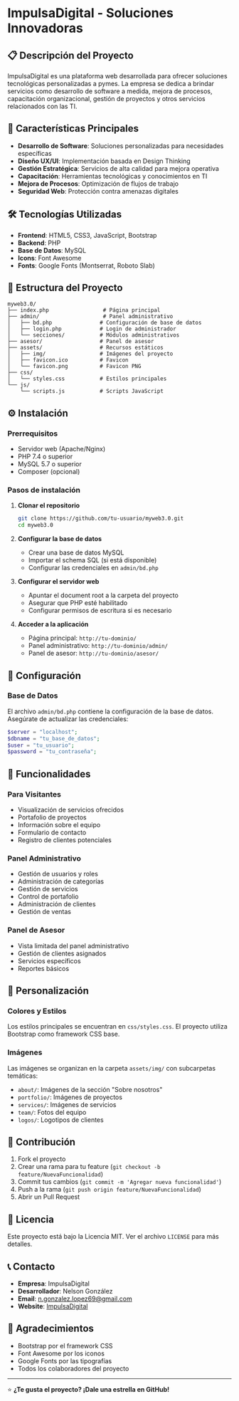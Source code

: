 # ImpulsaDigital - Soluciones Innovadoras

## 📋 Descripción del Proyecto

ImpulsaDigital es una plataforma web desarrollada para ofrecer soluciones tecnológicas personalizadas a pymes. La empresa se dedica a brindar servicios como desarrollo de software a medida, mejora de procesos, capacitación organizacional, gestión de proyectos y otros servicios relacionados con las TI.

## 🚀 Características Principales

- **Desarrollo de Software**: Soluciones personalizadas para necesidades específicas
- **Diseño UX/UI**: Implementación basada en Design Thinking
- **Gestión Estratégica**: Servicios de alta calidad para mejora operativa
- **Capacitación**: Herramientas tecnológicas y conocimientos en TI
- **Mejora de Procesos**: Optimización de flujos de trabajo
- **Seguridad Web**: Protección contra amenazas digitales

## 🛠️ Tecnologías Utilizadas

- **Frontend**: HTML5, CSS3, JavaScript, Bootstrap
- **Backend**: PHP
- **Base de Datos**: MySQL
- **Icons**: Font Awesome
- **Fonts**: Google Fonts (Montserrat, Roboto Slab)

## 📁 Estructura del Proyecto

```
myweb3.0/
├── index.php                 # Página principal
├── admin/                    # Panel administrativo
│   ├── bd.php               # Configuración de base de datos
│   ├── login.php            # Login de administrador
│   └── secciones/           # Módulos administrativos
├── asesor/                  # Panel de asesor
├── assets/                  # Recursos estáticos
│   ├── img/                 # Imágenes del proyecto
│   ├── favicon.ico          # Favicon
│   └── favicon.png          # Favicon PNG
├── css/
│   └── styles.css           # Estilos principales
└── js/
    └── scripts.js           # Scripts JavaScript
```

## ⚙️ Instalación

### Prerrequisitos
- Servidor web (Apache/Nginx)
- PHP 7.4 o superior
- MySQL 5.7 o superior
- Composer (opcional)

### Pasos de instalación

1. **Clonar el repositorio**
   ```bash
   git clone https://github.com/tu-usuario/myweb3.0.git
   cd myweb3.0
   ```

2. **Configurar la base de datos**
   - Crear una base de datos MySQL
   - Importar el schema SQL (si está disponible)
   - Configurar las credenciales en `admin/bd.php`

3. **Configurar el servidor web**
   - Apuntar el document root a la carpeta del proyecto
   - Asegurar que PHP esté habilitado
   - Configurar permisos de escritura si es necesario

4. **Acceder a la aplicación**
   - Página principal: `http://tu-dominio/`
   - Panel administrativo: `http://tu-dominio/admin/`
   - Panel de asesor: `http://tu-dominio/asesor/`

## 🔧 Configuración

### Base de Datos
El archivo `admin/bd.php` contiene la configuración de la base de datos. Asegúrate de actualizar las credenciales:

```php
$server = "localhost";
$dbname = "tu_base_de_datos";
$user = "tu_usuario";
$password = "tu_contraseña";
```

## 📱 Funcionalidades

### Para Visitantes
- Visualización de servicios ofrecidos
- Portafolio de proyectos
- Información sobre el equipo
- Formulario de contacto
- Registro de clientes potenciales

### Panel Administrativo
- Gestión de usuarios y roles
- Administración de categorías
- Gestión de servicios
- Control de portafolio
- Administración de clientes
- Gestión de ventas

### Panel de Asesor
- Vista limitada del panel administrativo
- Gestión de clientes asignados
- Servicios específicos
- Reportes básicos

## 🎨 Personalización

### Colores y Estilos
Los estilos principales se encuentran en `css/styles.css`. El proyecto utiliza Bootstrap como framework CSS base.

### Imágenes
Las imágenes se organizan en la carpeta `assets/img/` con subcarpetas temáticas:
- `about/`: Imágenes de la sección "Sobre nosotros"
- `portfolio/`: Imágenes de proyectos
- `services/`: Imágenes de servicios
- `team/`: Fotos del equipo
- `logos/`: Logotipos de clientes

## 🤝 Contribución

1. Fork el proyecto
2. Crear una rama para tu feature (`git checkout -b feature/NuevaFuncionalidad`)
3. Commit tus cambios (`git commit -m 'Agregar nueva funcionalidad'`)
4. Push a la rama (`git push origin feature/NuevaFuncionalidad`)
5. Abrir un Pull Request

## 📄 Licencia

Este proyecto está bajo la Licencia MIT. Ver el archivo `LICENSE` para más detalles.

## 📞 Contacto

- **Empresa**: ImpulsaDigital
- **Desarrollador**: Nelson González
- **Email**: n.gonzalez.lopez69@gmail.com
- **Website**: [ImpulsaDigital](#)

## 🙏 Agradecimientos

- Bootstrap por el framework CSS
- Font Awesome por los iconos
- Google Fonts por las tipografías
- Todos los colaboradores del proyecto

---

⭐ **¿Te gusta el proyecto? ¡Dale una estrella en GitHub!**